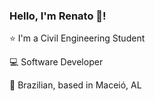 ### Hello, I'm Renato 👋!

⭐   I'm a Civil Engineering Student

💻   Software Developer 

🏡   Brazilian, based in Maceió, AL
